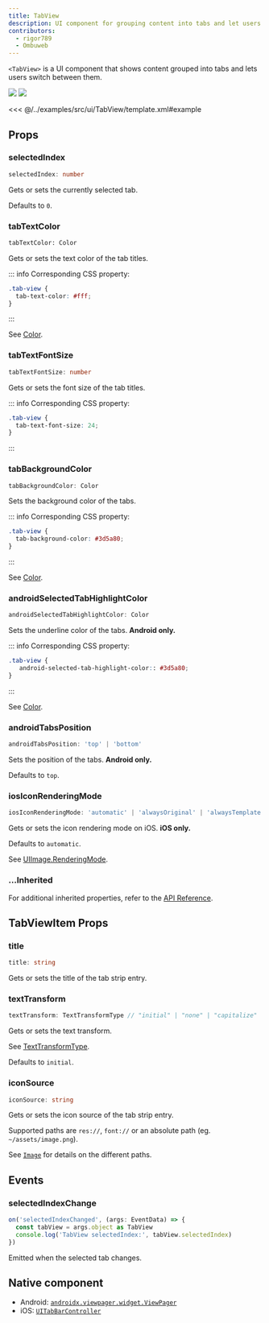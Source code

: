 ```yaml
---
title: TabView
description: UI component for grouping content into tabs and let users switch between them.
contributors:
  - rigor789
  - Ombuweb
---
```


`<TabView>` is a UI component that shows content grouped into tabs and lets users switch between them.

<DeviceFrame type="ios">
<img src="../assets/images/screenshots/ios/TabView.png"/>
</DeviceFrame>
<DeviceFrame type="android">
<img src="../assets/images/screenshots/android/TabView.png"/>
</DeviceFrame>

<<< @/../examples/src/ui/TabView/template.xml#example

## Props

### selectedIndex

```ts
selectedIndex: number
```

Gets or sets the currently selected tab.

Defaults to `0`.

### tabTextColor

```xml
tabTextColor: Color
```

Gets or sets the text color of the tab titles.

::: info Corresponding CSS property:

```css
.tab-view {
  tab-text-color: #fff;
}
```

:::

See [Color](/api/class/Color).

### tabTextFontSize

```ts
tabTextFontSize: number
```

Gets or sets the font size of the tab titles.

::: info Corresponding CSS property:

```css
.tab-view {
  tab-text-font-size: 24;
}
```

:::

### tabBackgroundColor

```ts
tabBackgroundColor: Color
```

Sets the background color of the tabs.

::: info Corresponding CSS property:

```css
.tab-view {
  tab-background-color: #3d5a80;
}
```

:::

See [Color](/api/class/Color).

### androidSelectedTabHighlightColor

```ts
androidSelectedTabHighlightColor: Color
```

Sets the underline color of the tabs. **Android only.**

::: info Corresponding CSS property:

```css
.tab-view {
   android-selected-tab-highlight-color:: #3d5a80;
}
```

:::

See [Color](/api/class/Color).

### androidTabsPosition

```ts
androidTabsPosition: 'top' | 'bottom'
```

Sets the position of the tabs. **Android only.**

Defaults to `top`.

### iosIconRenderingMode

```ts
iosIconRenderingMode: 'automatic' | 'alwaysOriginal' | 'alwaysTemplate'
```

Gets or sets the icon rendering mode on iOS. **iOS only.**

Defaults to `automatic`.

See [UIImage.RenderingMode](https://developer.apple.com/documentation/uikit/uiimage/renderingmode).

### ...Inherited

For additional inherited properties, refer to the [API Reference](/api/class/TabView).

## TabViewItem Props

### title

```ts
title: string
```

Gets or sets the title of the tab strip entry.

### textTransform

```ts
textTransform: TextTransformType // "initial" | "none" | "capitalize" | "uppercase" | "lowercase"
```

Gets or sets the text transform.

See [TextTransformType](/api/namespace/CoreTypes#texttransformtype).

Defaults to `initial`.

### iconSource

```ts
iconSource: string
```

Gets or sets the icon source of the tab strip entry.

Supported paths are `res://`, `font://` or an absolute path (eg. `~/assets/image.png`).

See [`Image`](/ui/image) for details on the different paths.

## Events

### selectedIndexChange

```ts
on('selectedIndexChanged', (args: EventData) => {
  const tabView = args.object as TabView
  console.log('TabView selectedIndex:', tabView.selectedIndex)
})
```

Emitted when the selected tab changes.

## Native component

- Android: [`androidx.viewpager.widget.ViewPager`](https://developer.android.com/reference/androidx/viewpager/widget/ViewPager)
- iOS: [`UITabBarController`](https://developer.apple.com/documentation/uikit/uitabbarcontroller)
